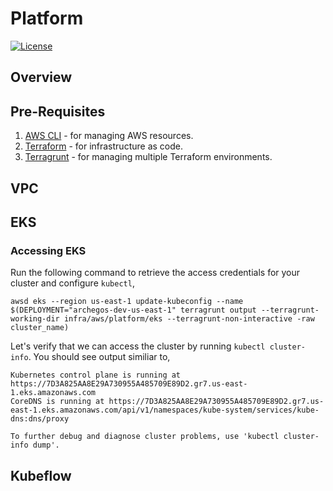 # Platform
[![License](https://img.shields.io/badge/license-MIT-blue.svg?style=flat)](http://www.opensource.org/licenses/MIT)

## Overview

## Pre-Requisites
1. [AWS CLI](https://aws.amazon.com/cli/) - for managing AWS resources.
2. [Terraform](https://www.terraform.io) - for infrastructure as code.
3. [Terragrunt](https://terragrunt.gruntwork.io/) - for managing multiple Terraform environments.
 
## VPC

## EKS

### Accessing EKS

Run the following command to retrieve the access credentials for your cluster and configure `kubectl`, 
```shell
awsd eks --region us-east-1 update-kubeconfig --name $(DEPLOYMENT="archegos-dev-us-east-1" terragrunt output --terragrunt-working-dir infra/aws/platform/eks --terragrunt-non-interactive -raw cluster_name)
```

Let's verify that we can access the cluster by running `kubectl cluster-info`. You should see output similiar to,

```
Kubernetes control plane is running at https://7D3A825AA8E29A730955A485709E89D2.gr7.us-east-1.eks.amazonaws.com
CoreDNS is running at https://7D3A825AA8E29A730955A485709E89D2.gr7.us-east-1.eks.amazonaws.com/api/v1/namespaces/kube-system/services/kube-dns:dns/proxy

To further debug and diagnose cluster problems, use 'kubectl cluster-info dump'.
```

## Kubeflow